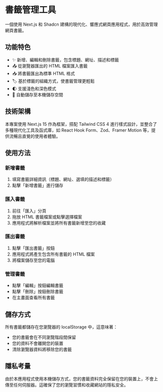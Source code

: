 # 書籤管理工具

一個使用 Next.js 和 Shadcn 建構的現代化、響應式網頁應用程式，用於高效管理網頁書籤。

## 功能特色

- ✨ 新增、編輯和刪除書籤，包含標題、網址、描述和標籤
- 📤 從瀏覽器匯出的 HTML 檔案匯入書籤
- 📥 將書籤匯出為標準 HTML 格式
- 🏷️ 基於標籤的組織方式，使書籤管理更輕鬆
- 🌓 支援淺色和深色模式
- 💾 自動儲存至本機儲存空間

## 技術架構

本專案使用 Next.js 15 作為框架，搭配 Tailwind CSS 4 進行樣式設計，並整合了多種現代化工具及函式庫，如 React Hook Form、Zod、Framer Motion 等，提供流暢且直覺的使用者體驗。

## 使用方法

### 新增書籤

1. 填寫書籤詳細資訊（標題、網址、選填的描述和標籤）
2. 點擊「新增書籤」進行儲存

### 匯入書籤

1. 前往「匯入」分頁
2. 拖放 HTML 書籤檔案或點擊選擇檔案
3. 應用程式將解析檔案並將所有書籤新增至您的收藏

### 匯出書籤

1. 點擊「匯出書籤」按鈕
2. 應用程式將產生包含所有書籤的 HTML 檔案
3. 將檔案儲存至您的電腦

### 管理書籤

- 點擊「編輯」按鈕編輯書籤
- 點擊「刪除」按鈕刪除書籤
- 在主畫面查看所有書籤

## 儲存方式

所有書籤都儲存在您瀏覽器的 localStorage 中，這意味著：

- 您的書籤會在不同瀏覽階段間保留
- 您的資料不會離開您的裝置
- 清除瀏覽器資料將移除您的書籤

## 隱私考量

由於本應用程式使用本機儲存方式，您的書籤資料完全保留在您的裝置上，不會上傳至任何伺服器。這確保了您的瀏覽習慣和收藏網站的隱私安全。
